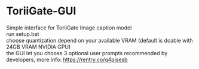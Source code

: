 # ToriiGate-GUI
Simple interface for ToriiGate Image caption model
<br/> run setup.bat
<br/> choose quantization depend on your available VRAM (default is doable with 24GB VRAM NVIDIA GPU)
<br/> the GUI let you choose 3 optional user prompts recommended by developers, more info: https://rentry.co/q4pisesb
